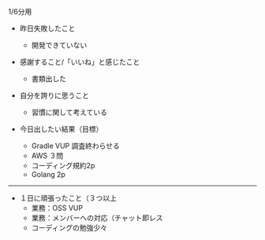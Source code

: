 1/6分用

- 昨日失敗したこと
	- 開発できていない

- 感謝すること/「いいね」と感じたこと
	- 書類出した

- 自分を誇りに思うこと
	- 習慣に関して考えている

- 今日出したい結果（目標）
	- Gradle VUP 調査終わらせる
	- AWS ３問
	- コーディング規約2p
	- Golang 2p

---

- １日に頑張ったこと（３つ以上
	- 業務：OSS VUP 
	- 業務：メンバーへの対応（チャット即レス
	- コーディングの勉強少々